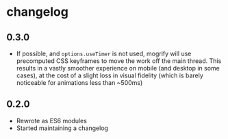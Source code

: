 # changelog

## 0.3.0

* If possible, and `options.useTimer` is not used, mogrify will use precomputed CSS keyframes to move the work off the main thread. This results in a vastly smoother experience on mobile (and desktop in some cases), at the cost of a slight loss in visual fidelity (which is barely noticeable for animations less than ~500ms)

## 0.2.0

* Rewrote as ES6 modules
* Started maintaining a changelog